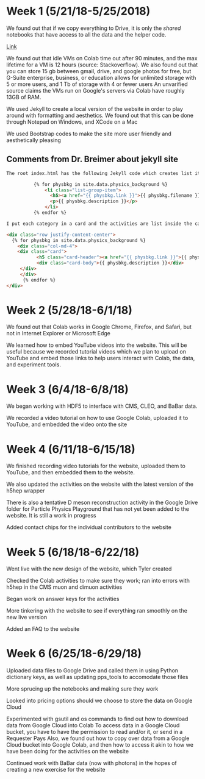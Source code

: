 # Week 1 (5/21/18-5/25/2018)

We found out that if we copy everything to Drive, it is only the *shared* notebooks that have access to all the data and the helper code. 

[Link](http://www.google.com)

We found out that idle VMs on Colab time out after 90 minutes, and the max lifetime for a VM is 12 hours (source: Stackoverflow). We also found out that you can store 15 gb between gmail, drive, and google photos for free, but G-Suite enterprise, business, or education allows for unlimited storage with 5 or more users, and 1 Tb of storage with 4 or fewer users
An unvarified source claims the VMs run on Google's servers via Colab have roughly 13GB of RAM.


We used Jekyll to create a local version of the website in order to play around with formatting and aesthetics. We found out that this can be done through Notepad on Windows, and XCode on a Mac

We used Bootstrap codes to make the site more user friendly and aesthetically pleasing

## Comments from Dr. Breimer about jekyll site

```html
The root index.html has the following Jekyll code which creates list items (<li>'s) for every activity of a particular category in the _data folder.  In the data folder, you'll find .yml files with the details of each activity.  By the way, in a perfect world, many people could edit and add to these .yml files, which are meant to be very compact and human readable, unlike XML.

	      {% for physbkg in site.data.physics_background %}
	          <li class="list-group-item">
	          	<h5><a href="{{ physbkg.link }}">{{ physbkg.filename }}</a></h5>
	          	<p>{{ physbkg.description }}</p>
	          </li>
	      {% endfor %}	  

I put each category in a card and the activities are list inside the card, but instead of putting each activity in a list item, you could instead generate a card for every activity and then put all the cards in a grid.  That would look something like this

<div class="row justify-content-center">
  {% for physbkg in site.data.physics_background %}
    <div class="col-md-4">
    <div class="card">
           <h5 class="card-header"><a href="{{ physbkg.link }}">{{ physbkg.filename }}</a></h5>
           <div class="card-body">{{ physbkg.description }}</div>
     </div>
     </div>
      {% endfor %}  
</div>
```

# Week 2 (5/28/18-6/1/18)
We found out that Colab works in Google Chrome, Firefox, and Safari, but not in Internet Explorer or Microsoft Edge

We learned how to embed YouTube videos into the website. This will be useful because we recorded tutorial videos which we plan to upload on YouTube and embed those links to help users interact with Colab, the data, and experiment tools.


# Week 3 (6/4/18-6/8/18)
We began working with HDF5 to interface with CMS, CLEO, and BaBar data.

We recorded a video tutorial on how to use Google Colab, uploaded it to YouTube, and embedded the video onto the site

# Week 4 (6/11/18-6/15/18)
We finished recording video tutorials for the website, uploaded them to YouTube, and then embedded them to the website.

We also updated the activities on the website with the latest version of the h5hep wrapper

There is also a tentative D meson reconstruction activity in the Google Drive folder for Particle Physics Playground that has not yet been added to the website. It is still a work in progress

Added contact chips for the individual contributors to the website

# Week 5 (6/18/18-6/22/18)
Went live with the new design of the website, which Tyler created

Checked the Colab activities to make sure they work; ran into errors with h5hep in the CMS muon and dimuon activities

Began work on answer keys for the activities

More tinkering with the website to see if everything ran smoothly on the new live version

Added an FAQ to the website

# Week 6 (6/25/18-6/29/18)
Uploaded data files to Google Drive and called them in using Python dictionary keys, as well as updating pps_tools to accomodate those files

More sprucing up the notebooks and making sure they work

Looked into pricing options should we choose to store the data on Google Cloud

Experimented with gsutil and os commands to find out how to download data from Google Cloud into Colab
To access data in a Google Cloud bucket, you have to have the permission to read and/or it, or send in a Requester Pays
Also, we found out how to copy over data from a Google Cloud bucket into Google Colab, and then how to access it akin to how we have been doing for the activities on the website

Continued work with BaBar data (now with photons) in the hopes of creating a new exercise for the website

